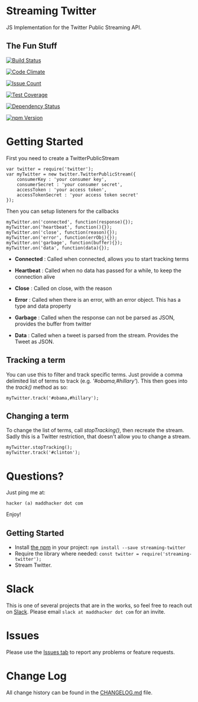 # Streaming Twitter
JS Implementation for the Twitter Public Streaming API.

## The Fun Stuff
[![Build Status](https://secure.travis-ci.org/MaddHacker/twitter-js.svg?branch=master)](http://travis-ci.org/MaddHacker/twitter-js)

[![Code Climate](https://codeclimate.com/github/MaddHacker/twitter-js/badges/gpa.svg)](https://codeclimate.com/github/MaddHacker/twitter-js)

[![Issue Count](https://codeclimate.com/github/MaddHacker/twitter-js/badges/issue_count.svg)](https://codeclimate.com/github/MaddHacker/twitter-js)

[![Test Coverage](https://codeclimate.com/github/MaddHacker/twitter-js/badges/coverage.svg)](https://codeclimate.com/github/MaddHacker/twitter-js/coverage)

[![Dependency Status](https://david-dm.org/MaddHacker/twitter-js/status.svg)](https://david-dm.org/MaddHacker/twitter-js)

[![npm Version](https://badge.fury.io/js/twitter-js.svg)](https://badge.fury.io/js/twitter-js)

# Getting Started
First you need to create a TwitterPublicStream

	var twitter = require('twitter');
	var myTwitter = new twitter.TwitterPublicStream({
		consumerKey : 'your consumer key',
		consumerSecret : 'your consumer secret',
		accessToken : 'your access token',
		accessTokenSecret : 'your access token secret'
	});

Then you can setup listeners for the callbacks

	myTwitter.on('connected', function(response){});
	myTwitter.on('heartbeat', function(){});
	myTwitter.on('close', function(reason){});
	myTwitter.on('error', function(errObj){});
	myTwitter.on('garbage', function(buffer){});
	myTwitter.on('data', function(data){});
	
* **Connected** : Called when connected, allows you to start tracking terms

* **Heartbeat** : Called when no data has passed for a while, to keep the connection alive

* **Close** : Called on close, with the reason

* **Error** : Called when there is an error, with an error object.  This has a type and data property

* **Garbage** : Called when the response can not be parsed as JSON, provides the buffer from twitter
	
* **Data** : Called when a tweet is parsed from the stream. Provides the Tweet as JSON.
	
	
## Tracking a term

You can use this to filter and track specific terms.  Just provide a comma delimited list of terms to track (e.g. _'#obama,#hillary'_).  This then goes into the _track()_ method as so:

	myTwitter.track('#obama,#hillary');
	
## Changing a term

To change the list of terms, call _stopTracking()_, then recreate the stream.  Sadly this is a Twitter restriction, that doesn't allow you to change a stream.

	myTwitter.stopTracking();
	myTwitter.track('#clinton');
	
# Questions?

Just ping me at:

	hacker (a) maddhacker dot com
	
Enjoy!

## Getting Started
- Install [the npm](https://www.npmjs.com/package/streaming-twitter) in your project: `npm install --save streaming-twitter`
- Require the library where needed: `const twitter = require('streaming-twitter');`
- Stream Twitter.

# Slack
This is one of several projects that are in the works, so feel free to reach out on [Slack](https://maddhacker.slack.com/).  Please email `slack at maddhacker dot com` for an invite.

# Issues
Please use the [Issues tab](../../issues) to report any problems or feature requests.

# Change Log
All change history can be found in the [CHANGELOG.md](CHANGELOG.md) file.
